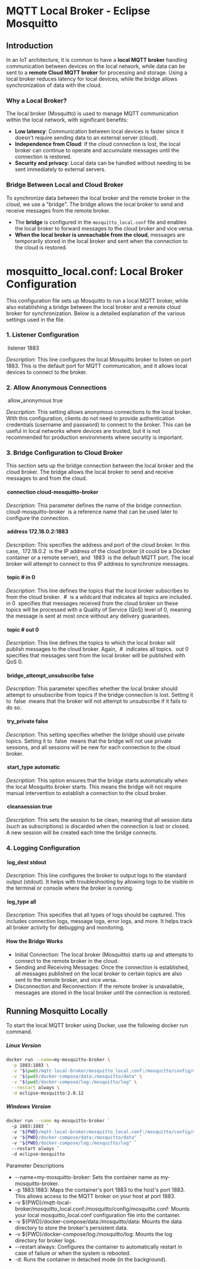 # MQTT Local Broker - Eclipse Mosquitto

## Introduction

In an IoT architecture, it is common to have a **local MQTT broker** handling communication between devices on the local
network, while data can be sent to a **remote Cloud MQTT broker** for processing and storage. Using a local broker
reduces latency for local devices, while the bridge allows synchronization of data with the cloud.

### Why a Local Broker?

The local broker (Mosquitto) is used to manage MQTT communication within the local network, with significant benefits:

- **Low latency**: Communication between local devices is faster since it doesn't require sending data to an external
  server (cloud).
- **Independence from Cloud**: If the cloud connection is lost, the local broker can continue to operate and accumulate
  messages until the connection is restored.
- **Security and privacy**: Local data can be handled without needing to be sent immediately to external servers.

### Bridge Between Local and Cloud Broker

To synchronize data between the local broker and the remote broker in the cloud, we use a "bridge". The bridge allows
the local broker to send and receive messages from the remote broker.

- The **bridge** is configured in the `mosquitto_local.conf` file and enables the local broker to forward messages to
  the cloud broker and vice versa.
- **When the local broker is unreachable from the cloud**, messages are temporarily stored in the local broker and sent
  when the connection to the cloud is restored.

# mosquitto_local.conf: Local Broker Configuration

This configuration file sets up Mosquitto to run a local MQTT broker, while also establishing a bridge between the local
broker and a remote cloud broker for synchronization. Below is a detailed explanation of the various settings used in
the file.

### 1. Listener Configuration

⁠ listener 1883 ⁠

_Description_: This line configures the local Mosquitto broker to listen on port 1883. This is the default port for MQTT
communication, and it allows local devices to connect to the broker.

### 2. Allow Anonymous Connections

⁠ allow_anonymous true ⁠

_Description_: This setting allows anonymous connections to the local broker. With this configuration, clients do not
need to provide authentication credentials (username and password) to connect to the broker. This can be useful in local
networks where devices are trusted, but it is not recommended for production environments where security is important.

### 3. Bridge Configuration to Cloud Broker

This section sets up the bridge connection between the local broker and the cloud broker. The bridge allows the local
broker to send and receive messages to and from the cloud.

#### ⁠ connection cloud-mosquitto-broker ⁠

_Description_: This parameter defines the name of the bridge connection. ⁠ cloud-mosquitto-broker ⁠ is a reference name
that can be used later to configure the connection.

#### ⁠ address 172.18.0.2:1883 ⁠

_Description_: This specifies the address and port of the cloud broker. In this case, ⁠ 172.18.0.2 ⁠ is the IP address
of the cloud broker (it could be a Docker container or a remote server), and ⁠ 1883 ⁠ is the default MQTT port. The
local broker will attempt to connect to this IP address to synchronize messages.

#### ⁠ topic # in 0 ⁠

_Description_: This line defines the topics that the local broker subscribes to from the cloud broker. ⁠ # ⁠ is a
wildcard that indicates all topics are included. ⁠ in 0 ⁠ specifies that messages received from the cloud broker on
these topics will be processed with a Quality of Service (QoS) level of 0, meaning the message is sent at most once
without any delivery guarantees.

#### ⁠ topic # out 0 ⁠

_Description_: This line defines the topics to which the local broker will publish messages to the cloud broker. Again,
⁠ # ⁠ indicates all topics. ⁠ out 0 ⁠ specifies that messages sent from the local broker will be published with QoS 0.

#### ⁠ bridge_attempt_unsubscribe false ⁠

_Description_: This parameter specifies whether the local broker should attempt to unsubscribe from topics if the bridge
connection is lost. Setting it to ⁠ false ⁠ means that the broker will not attempt to unsubscribe if it fails to do so.

#### ⁠ try_private false ⁠

_Description_: This setting specifies whether the bridge should use private topics. Setting it to ⁠ false ⁠ means that
the bridge will not use private sessions, and all sessions will be new for each connection to the cloud broker.

#### ⁠ start_type automatic ⁠

_Description_: This option ensures that the bridge starts automatically when the local Mosquitto broker starts. This
means the bridge will not require manual intervention to establish a connection to the cloud broker.

#### ⁠ cleansession true ⁠

_Description_: This sets the session to be clean, meaning that all session data (such as subscriptions) is discarded
when the connection is lost or closed. A new session will be created each time the bridge connects.

### 4. Logging Configuration

#### ⁠ log_dest stdout ⁠

_Description_: This line configures the broker to output logs to the standard output (stdout). It helps with
troubleshooting by allowing logs to be visible in the terminal or console where the broker is running.

#### ⁠ log_type all ⁠

_Description_: This specifies that all types of logs should be captured. This includes connection logs, message logs,
error logs, and more. It helps track all broker activity for debugging and monitoring.

#### How the Bridge Works

- Initial Connection: The local broker (Mosquitto) starts up and attempts to connect to the remote broker in the cloud.
- Sending and Receiving Messages: Once the connection is established, all messages published on the local broker to
  certain topics are also sent to the remote broker, and vice versa.
- Disconnection and Reconnection: If the remote broker is unavailable, messages are stored in the local broker until the
  connection is restored.

## Running Mosquitto Locally

To start the local MQTT broker using Docker, use the following docker run command.

##### Linux Version

```bash
docker run --name=my-mosquitto-broker \
  -p 1883:1883 \
  -v "$(pwd)/mqtt-local-broker/mosquitto_local.conf:/mosquitto/config/mosquitto.conf" \
  -v "$(pwd)/docker-compose/data:/mosquitto/data" \
  -v "$(pwd)/docker-compose/log:/mosquitto/log" \
  --restart always \
  -d eclipse-mosquitto:2.0.12

```

##### Windows Version

```bash
docker run --name my-mosquitto-broker `
  -p 1883:1883 `
  -v "${PWD}/mqtt-local-broker/mosquitto_local.conf:/mosquitto/config/mosquitto.conf" `
  -v "${PWD}/docker-compose/data:/mosquitto/data" `
  -v "${PWD}/docker-compose/log:/mosquitto/log" `
  --restart always `
  -d eclipse-mosquitto
```

Parameter Descriptions

- --name=my-mosquitto-broker: Sets the container name as my-mosquitto-broker.
- -p 1883:1883: Maps the container's port 1883 to the host's port 1883. This allows access to the MQTT broker on your
  host at port 1883.
- -v ${PWD}/mqtt-local-broker/mosquitto_local.conf:/mosquitto/config/mosquitto.conf: Mounts your local
  mosquitto_local.conf configuration file into the container.
- -v ${PWD}/docker-compose/data:/mosquitto/data: Mounts the data directory to store the broker's persistent data.
- -v ${PWD}/docker-compose/log:/mosquitto/log: Mounts the log directory for broker logs.
- --restart always: Configures the container to automatically restart in case of failure or when the system is rebooted.
- -d: Runs the container in detached mode (in the background).
